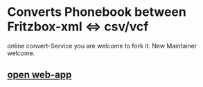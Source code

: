# Converts Phonebook between Fritzbox-xml &lt;=> csv/vcf 
online convert-Service
you are welcome to fork it. New Maintainer welcome.
## [ open web-app](https://soerenj.github.io/fritzbox_phonebook_convert_xml_csv_vcf/)

